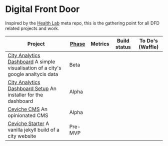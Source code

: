 # Digital Front Door

Inspired by the [Health Lab](https://github.com/codeforamerica/health) meta repo, this is the gathering point for all DFD related projects and work. 


Project | [Phase](https://www.gov.uk/service-manual/phases) | Metrics | Build status | To Do's (Waffle)
------- | ----- | ------- | ------------ | -------
[City Analytics Dashboard](https://github.com/codeforamerica/city-analytics-dashboard/) A simple visualisation of a city's google analtycis data  | Beta |   |   |  
[City Analytics Dashboard Setup](https://github.com/codeforamerica/city-analytics-dashboard-setup/) An installer for the dashboard  | Alpha |   |   |  
[Ceviche CMS](https://github.com/codeforamerica/ceviche-cms/) An opinionated CMS  | Alpha |   |   |  
[Ceviche Starter](https://github.com/codeforamerica/ceviche-starter/) A vanilla jekyll build of a city website  | Pre-MVP |   |   |  

